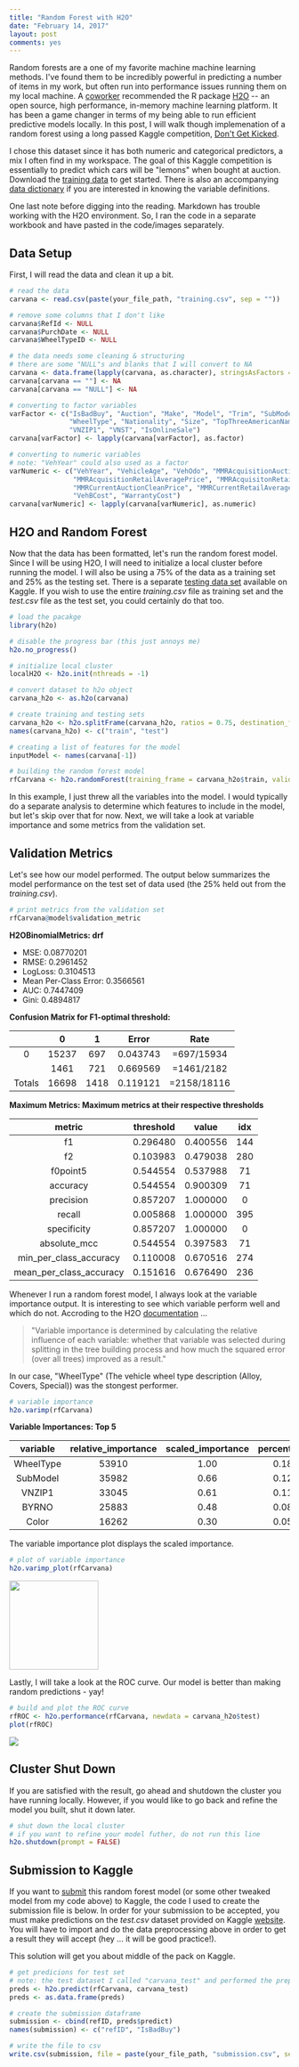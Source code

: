 ```yaml
---
title: "Random Forest with H2O"
date: "February 14, 2017"
layout: post
comments: yes
---
```




Random forests are a one of my favorite machine machine learning methods. I've found them to be incredibly powerful in predicting a number of items in my work, but often run into performance issues running them on my local machine. A [coworker](http://www.spencerdavison.com/) recommended the R package [H2O](https://cran.r-project.org/web/packages/h2o/h2o.pdf) -- an open source, high performance, in-memory machine learning platform. It has been a game changer in terms of my being able to run efficient predictive models locally. In this post, I will walk though implemenation of a random forest using a long passed Kaggle competition, [Don't Get Kicked](https://www.kaggle.com/c/DontGetKicked). 

I chose this dataset since it has both numeric and categorical predictors, a mix I often find in my workspace. The goal of this Kaggle competition is essentially to predict which cars will be "lemons" when bought at auction. Download the [training data](https://www.kaggle.com/c/DontGetKicked/download/training.csv) to get started. There is also an accompanying [data dictionary](https://www.kaggle.com/c/DontGetKicked/download/Carvana_Data_Dictionary.txt) if you are interested in knowing the variable definitions.

One last note before digging into the reading. Markdown has trouble working with the H2O environment. So, I ran the code in a separate workbook and have pasted in the code/images separately.

## Data Setup

First, I will read the data and clean it up a bit.




```r
# read the data
carvana <- read.csv(paste(your_file_path, "training.csv", sep = ""))

# remove some columns that I don't like
carvana$RefId <- NULL
carvana$PurchDate <- NULL
carvana$WheelTypeID <- NULL

# the data needs some cleaning & structuring
# there are some "NULL"s and blanks that I will convert to NA
carvana <- data.frame(lapply(carvana, as.character), stringsAsFactors = FALSE)
carvana[carvana == ""] <- NA
carvana[carvana == "NULL"] <- NA

# converting to factor variables
varFactor <- c("IsBadBuy", "Auction", "Make", "Model", "Trim", "SubModel", "Color", "Transmission",
               "WheelType", "Nationality", "Size", "TopThreeAmericanName", "PRIMEUNIT", "AUCGUART", "BYRNO",
               "VNZIP1", "VNST", "IsOnlineSale")
carvana[varFactor] <- lapply(carvana[varFactor], as.factor)

# converting to numeric variables
# note: "VehYear" could also used as a factor
varNumeric <- c("VehYear", "VehicleAge", "VehOdo", "MMRAcquisitionAuctionAveragePrice", "MMRAcquisitionAuctionCleanPrice",
                "MMRAcquisitionRetailAveragePrice", "MMRAcquisitonRetailCleanPrice", "MMRCurrentAuctionAveragePrice", 
                "MMRCurrentAuctionCleanPrice", "MMRCurrentRetailAveragePrice", "MMRCurrentRetailCleanPrice",
                "VehBCost", "WarrantyCost")
carvana[varNumeric] <- lapply(carvana[varNumeric], as.numeric)
```

## H2O and Random Forest

Now that the data has been formatted, let's run the random forest model. Since I will be using H2O, I will need to initialize a local cluster before running the model. I will also be using a 75% of the data as a training set and 25% as the testing set. There is a separate [testing data set](https://www.kaggle.com/c/DontGetKicked/download/test.csv) available on Kaggle. If you wish to use the entire *training.csv* file as training set and the *test.csv* file as the test set, you could certainly do that too.


```r
# load the pacakge
library(h2o)

# disable the progress bar (this just annoys me)
h2o.no_progress()

# initialize local cluster
localH2O <- h2o.init(nthreads = -1)

# convert dataset to h2o object
carvana_h2o <- as.h2o(carvana)

# create training and testing sets
carvana_h2o <- h2o.splitFrame(carvana_h2o, ratios = 0.75, destination_frames = c("train", "test"))
names(carvana_h2o) <- c("train", "test")

# creating a list of features for the model
inputModel <- names(carvana[-1])

# building the random forest model
rfCarvana <- h2o.randomForest(training_frame = carvana_h2o$train, validation_frame = carvana_h2o$test, x = inputModel, y = "IsBadBuy", ntrees = 100, stopping_rounds = 2)
```

In this example, I just threw all the variables into the model. I would typically do a separate analysis to determine which features to include in the model, but let's skip over that for now. Next, we will take a look at variable importance and some metrics from the validation set.

## Validation Metrics

Let's see how our model performed. The output below summarizes the model performance on the test set of data used (the 25% held out from the *training.csv*).


```r
# print metrics from the validation set
rfCarvana@model$validation_metric
```

**H2OBinomialMetrics: drf**

* MSE:  0.08770201
* RMSE:  0.2961452
* LogLoss:  0.3104513
* Mean Per-Class Error:  0.3566561
* AUC:  0.7447409
* Gini:  0.4894817

**Confusion Matrix for F1-optimal threshold:**

|      |       **0** |   **1** |   **Error**   |      **Rate**    |
|:----:|:-----------:|:-------:|:-------------:|:----------------:|
| 0    |       15237 |      697|     0.043743  |     =697/15934   |
|      |      1461   |     721 |     0.669569  |      =1461/2182  |
|Totals|      16698  |     1418|     0.119121  |     =2158/18116  |

**Maximum Metrics: Maximum metrics at their respective thresholds**

| **metric**                 | **threshold** |   **value**  | **idx**  |
|:--------------------------:|:-------------:|:------------:|:--------:|
|f1                          | 0.296480      | 0.400556     | 144      |
|f2                          | 0.103983      |0.479038      | 280      |
|f0point5                    | 0.544554      |0.537988      | 71       |
|accuracy                    | 0.544554      |0.900309      | 71       |
|precision                   | 0.857207      |1.000000      |  0       |
|recall                      |  0.005868     |1.000000      | 395      |
|specificity                 |  0.857207     |1.000000      | 0        |
|absolute_mcc                | 0.544554      |0.397583      | 71       |
|min_per_class_accuracy      | 0.110008      |0.670516      | 274      |
|mean_per_class_accuracy     | 0.151616      |0.676490      | 236      |

Whenever I run a random forest model, I always look at the variable importance output. It is interesting to see which variable perform well and which do not. Accroding to the H2O [documentation](http://h2o-release.s3.amazonaws.com/h2o/rel-tverberg/4/docs-website/h2o-docs/data-science/drf.html) ... 

> "Variable importance is determined by calculating the relative influence of each variable: whether that variable was selected during splitting in the tree building process and how much the squared error (over all trees) improved as a result."

In our case, "WheelType" (The vehicle wheel type description (Alloy, Covers, Special)) was the stongest performer.


```r
# variable importance
h2o.varimp(rfCarvana)
```

**Variable Importances: Top 5**

| **variable** | **relative_importance** | **scaled_importance** | **percentage** |
|:------------:|:-----------------------:|:---------------------:|:--------------:|
| WheelType    |        53910            |          1.00         | 0.18           |
| SubModel     |        35982            |          0.66         | 0.12           |
| VNZIP1       |     33045               |     0.61              |  0.11          |
| BYRNO        |   25883                 |     0.48              | 0.08           |
| Color        |       16262             |         0.30          |0.05            |

The variable importance plot displays the scaled importance.


```r
# plot of variable importance
h2o.varimp_plot(rfCarvana)
```

<img src="http://ehenry09.github.io/images/random-forest-with-h2o-var-imp.png" width="160">

Lastly, I will take a look at the ROC curve. Our model is better than making random predictions - yay!


```r
# build and plot the ROC curve
rfROC <- h2o.performance(rfCarvana, newdata = carvana_h2o$test)
plot(rfROC)
```

![](http://ehenry09.github.io/images/random-forest-with-h2o-roc.png)

## Cluster Shut Down

If you are satisfied with the result, go ahead and shutdown the cluster you have running locally. However, if you would like to go back and refine the model you built, shut it down later. 


```r
# shut down the local cluster
# if you want to refine your model futher, do not run this line
h2o.shutdown(prompt = FALSE)
```

## Submission to Kaggle

If you want to [submit](https://www.kaggle.com/c/DontGetKicked/submissions/attach) this random forest model (or some other tweaked model from my code above) to Kaggle, the code I used to create the submission file is below. In order for your submission to be accepted, you must make predictions on the *test.csv* dataset provided on Kaggle [website](https://www.kaggle.com/c/DontGetKicked/data). You will have to import and do the data preprocessing above in order to get a result they will accept (hey ... it will be good practice!).

This solution will get you about middle of the pack on Kaggle.


```r
# get predicions for test set
# note: the test dataset I called "carvana_test" and performed the preprocessing above
preds <- h2o.predict(rfCarvana, carvana_test) 
preds <- as.data.frame(preds)

# create the submission dataframe
submission <- cbind(refID, preds$predict)
names(submission) <- c("refID", "IsBadBuy")

# write the file to csv
write.csv(submission, file = paste(your_file_path, "submission.csv", sep = ""), row.names = FALSE)
```
